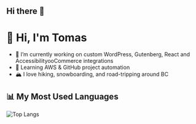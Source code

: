 ## Hi there 👋

<!--
**tomllobet/tomllobet** is a ✨ _special_ ✨ repository because its `README.md` (this file) appears on your GitHub profile.

Here are some ideas to get you started:

- 🔭 I’m currently working on ...
- 🌱 I’m currently learning ...
- 👯 I’m looking to collaborate on ...
- 🤔 I’m looking for help with ...
- 💬 Ask me about ...
- 📫 How to reach me: ...
- 😄 Pronouns: ...
- ⚡ Fun fact: ...
-->

# 👋 Hi, I'm Tomas

- 🔭 I’m currently working on custom WordPress, Gutenberg, React and AccessibilityooCommerce integrations
- 🌱 Learning AWS & GitHub project automation
- 🏔️ I love hiking, snowboarding, and road-tripping around BC

## 📊 My Most Used Languages
![Top Langs](https://github-readme-stats-tomllobet.vercel.app/api/top-langs/?username=tomllobet&count_private=true&layout=compact)
